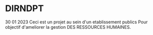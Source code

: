 # DIRNDPT
30 01 2023
 Ceci est un projet au sein d'un etablissement publics
 Pour objectif d'ameliorer la gestion DES RESSOURCES HUMAINES. 

